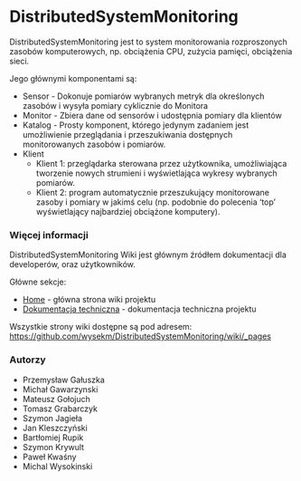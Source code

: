 DistributedSystemMonitoring
=============

DistributedSystemMonitoring jest to system monitorowania rozproszonych zasobów komputerowych, np. obciążenia CPU, zużycia pamięci, obciążenia sieci. 

Jego głównymi komponentami są:

* Sensor - Dokonuje pomiarów wybranych metryk dla określonych zasobów i wysyła pomiary cyklicznie do Monitora
* Monitor - Zbiera dane od sensorów i udostępnia pomiary dla klientów
* Katalog - Prosty komponent, którego jedynym zadaniem jest umożliwienie przeglądania i przeszukiwania dostępnych monitorowanych zasobów i pomiarów.  
* Klient 
  * Klient 1: przeglądarka sterowana przez użytkownika, umożliwiająca tworzenie nowych strumieni i wyświetlająca wykresy wybranych pomiarów. 
  * Klient 2: program automatycznie przeszukujący monitorowane zasoby i pomiary w jakimś celu (np. podobnie do polecenia ‘top’ wyświetlający najbardziej obciążone komputery).   

### Więcej informacji

DistributedSystemMonitoring Wiki jest głównym źródłem dokumentacji dla developerów, oraz użytkowników. 

Główne sekcje:

* [Home](https://github.com/wysekm/DistributedSystemMonitoring/wiki) - główna strona wiki projektu
* [Dokumentacja techniczna](https://github.com/wysekm/DistributedSystemMonitoring/wiki/Dokumentacja-techniczna) - dokumentacja techniczna projektu

Wszystkie strony wiki dostępne są pod adresem: https://github.com/wysekm/DistributedSystemMonitoring/wiki/_pages

### Autorzy

- Przemysław Gałuszka
- Michał Gawarzynski
- Mateusz Gołojuch
- Tomasz Grabarczyk
- Szymon Jagieła
- Jan Kleszczyński
- Bartłomiej Rupik
- Szymon Krywult
- Paweł Kwaśny
- Michal Wysokinski



